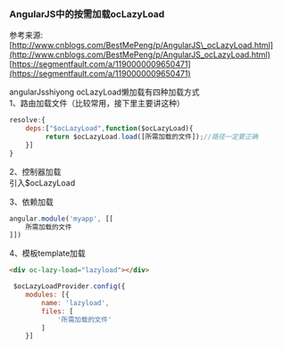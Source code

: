 ### AngularJS中的按需加载ocLazyLoad

参考来源:[http://www.cnblogs.com/BestMePeng/p/AngularJS\_ocLazyLoad.html](http://www.cnblogs.com/BestMePeng/p/AngularJS_ocLazyLoad.html)  
                [https://segmentfault.com/a/1190000009650471](https://segmentfault.com/a/1190000009650471)

angularJsshiyong ocLazyLoad懒加载有四种加载方式  
1、路由加载文件（比较常用，接下里主要讲这种）

```js
resolve:{
    deps:["$ocLazyLoad",function($ocLazyLoad){
         return $ocLazyLoad.load([所需加载的文件]);//路径一定要正确
    }]
}
```

2、控制器加载  
引入$ocLazyLoad

3、依赖加载

```js
angular.module('myapp', [[
    所需加载的文件
]])
```

4、模板template加载

```html
<div oc-lazy-load="lazyload"></div>
```

```js
 $ocLazyLoadProvider.config({
    modules: [{
        name: 'lazyload',
        files: [
            '所需加载的文件'
        ]
    }]
```



